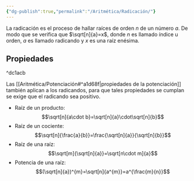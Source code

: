 ```yaml
---
{"dg-publish":true,"permalink":"/Aritmética/Radicación/"}
---
```


La radicación es el proceso de hallar raíces de orden $n$ de un número $a$. De modo que se verifica que $\sqrt[n]{a}=x$, donde $n$ es llamado índice u orden, $a$ es llamado radicando y $x$ es una raíz enésima.

## Propiedades

^dc1acb

Las [[Aritmética/Potenciación#^a1d68f\|propiedades de la potenciación]] también aplican a los radicandos, para que tales propiedades se cumplan se exige que el radicando sea positivo.
- Raíz de un producto: $$\sqrt[n]{a\cdot b}=\sqrt[n]{a}\cdot\sqrt[n]{b}$$
- Raíz de un cociente: $$\sqrt[n]{\frac{a}{b}}=\frac{\sqrt[n]{a}}{\sqrt[n]{b}}$$
- Raíz de una raíz: $$\sqrt[m]{\sqrt[n]{a}}=\sqrt[n\cdot m]{a}$$
- Potencia de una raíz: $$(\sqrt[n]{a})^{m}=\sqrt[n]{a^{m}}=a^{\frac{m}{n}}$$
